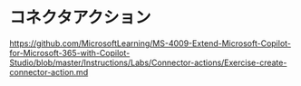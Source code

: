 # コネクタアクション

https://github.com/MicrosoftLearning/MS-4009-Extend-Microsoft-Copilot-for-Microsoft-365-with-Copilot-Studio/blob/master/Instructions/Labs/Connector-actions/Exercise-create-connector-action.md